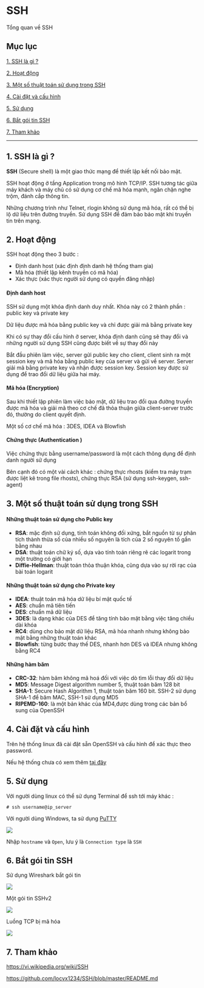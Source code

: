 # SSH
Tổng quan về SSH

## Mục lục 

[1. SSH là gì ?](#what)

[2. Hoạt động](#active)

[3. Một số thuật toán sử dụng trong SSH](#algorithm)

[4. Cài đặt và cấu hình](#install)

[5. Sử dụng](#use)

[6. Bắt gói tin SSH](#wireshark)

[7. Tham khảo](#reference)

____
<a name="what"></a>
## 1. SSH là gì ?

**SSH** (Secure shell) là một giao thức mạng để thiết lập kết nối bảo mật. 

SSH hoạt động ở tầng Application trong mô hình TCP/IP. SSH tương tác giữa máy khách và máy chủ có sử dụng cơ chế mã hóa mạnh, ngăn chặn nghe trộm, đánh cắp thông tin.

Những chương trình như Telnet, rlogin không sử dụng mã hóa, rất có thể bị lộ dữ liệu trên đường truyền. Sử dụng SSH để đảm bảo bảo mật khi truyền tin trên mạng.

<a name="active"></a>
## 2. Hoạt động 
SSH hoạt động theo 3 bước :

- Định danh host (xác định định danh hệ thống tham gia)
- Mã hóa (thiết lập kênh truyền có mã hóa)
- Xác thực (xác thực người sử dụng có quyền đăng nhập)

#### Định danh host 

SSH sử dụng một khóa định danh duy nhất. Khóa này có 2 thành phần : public key và private key

Dữ liệu được mã hóa bằng public key và chỉ được giải mã bằng private key 

Khi có sự thay đổi cấu hình ở server, khóa định danh cũng sẽ thay đổi và những người sử dụng SSH cũng được biết về sự thay đổi này

Bắt đầu phiên làm việc, server gửi public key cho client, client sinh ra một session key và mã hóa bằng public key của server và gửi về server. Server giải mã bằng private key và nhận được session key. Session key được sử dụng để trao đổi dữ liệu giữa hai máy. 

#### Mã hóa (Encryption)

Sau khi thiết lập phiên làm việc bảo mật, dữ liệu trao đổi qua đường truyền được mã hóa và giải mã theo cơ chế đã thỏa thuận giữa client-server trước đó, thường do client quyết định.

Một số cơ chế mã hóa : 3DES, IDEA và Blowfish 

#### Chứng thực (Authentication ) 
Việc chứng thực bằng username/password là một cách thông dụng để định danh người sử dụng 

Bên cạnh đó có một vài cách khác : chứng thực rhosts (kiểm tra máy trạm được liệt kê trong file rhosts), chứng thực RSA (sử dụng ssh-keygen, ssh-agent)

<a name="algorithm"></a>
## 3. Một số thuật toán sử dụng trong SSH 
#### Những thuật toán sử dụng cho Public key

- **RSA**: mặc định sử dụng, tính toán không đối xứng, bắt nguồn từ sự phân tích thành thừa số của nhiều số nguyên là tích của 2 số nguyên tố gần bằng nhau
- **DSA**: thuật toán chữ ký số, dựa vào tính toán riêng rẽ các logarit trong một trường có giới hạn
- **Diffie-Hellman**: thuật toán thỏa thuận khóa, cũng dựa vào sự rời rạc của bài toán logarit 

#### Những thuật toán sử dụng cho Private key

- **IDEA**: thuật toán mã hóa dữ liệu bí mật quốc tế 
- **AES**: chuẩn mã tiên tiến 
- **DES**: chuẩn mã dữ liệu
- **3DES**: là dạng khác của DES để tăng tính bảo mật bằng việc tăng chiều dài khóa 
- **RC4**: dùng cho bảo mật dữ liệu RSA, mã hóa nhanh nhưng không bảo mật bằng những thuật toán khác
- **Blowfish**: từng bước thay thế DES, nhanh hơn DES và IDEA nhưng không bằng RC4

#### Những hàm băm 

- **CRC-32**: hàm băm không mã hoá đối với việc dò tìm lỗi thay đổi dữ liệu
- **MD5**: Message Digest algorithm number 5, thuật toán băm 128 bit
- **SHA-1**: Secure Hash Algorithm 1, thuật toán băm 160 bit. SSH-2 sử dụng SHA-1 để băm MAC, SSH-1 sử dụng MD5 
- **RIPEMD-160**: là một bản khác của MD4,được dùng trong các bản bổ sung của OpenSSH

<a name="install"></a>
## 4. Cài đặt và cấu hình 

Trên hệ thống linux đã cài đặt sẵn OpenSSH và cấu hình để xác thực theo password.

Nếu hệ thống chưa có xem thêm [tại đây](https://github.com/locvx1234/SSH/blob/master/ssh_config.md) 

<a name="use"></a>
## 5. Sử dụng 

Với người dùng linux có thể sử dụng Terminal để ssh tới máy khác :

	# ssh username@ip_server

Với người dùng Windows, ta sử dụng [PuTTY](http://www.putty.org/)

<img src="[http://i.imgur.com/QfLTwyL.png](https://camo.githubusercontent.com/7dfe6f4eaa88f4698ae62b8fec6aae301447eeceda7710a807772252e8a71d1d/687474703a2f2f692e696d6775722e636f6d2f51664c5477794c2e706e67)">

Nhập `hostname` và `Open`, lưu ý là `Connection type` là `SSH`

<a name="wireshark"></a>
## 6. Bắt gói tin SSH

Sử dụng Wireshark bắt gói tin

<img src="https://camo.githubusercontent.com/77d8f995fe0586920967e47e1bd523377b2b009cf0b6a520a600d69ff446e8fa/687474703a2f2f692e696d6775722e636f6d2f324962684c37782e706e67">

Một gói tin SSHv2 

<img src="https://camo.githubusercontent.com/8fb012479ccfb62f79490173b4f9a6cb5c9ad38a7472f7c4bc768c858564571b/687474703a2f2f692e696d6775722e636f6d2f4e614a4e4a576e2e706e67">

Luồng TCP bị mã hóa

<img src="https://camo.githubusercontent.com/b3683f09e75c43b569e2af33e2c7c525878ee470425d034bbc99700e87b9af3c/687474703a2f2f692e696d6775722e636f6d2f5935713673676a2e706e67">

<a name="reference"></a>
## 7. Tham khảo

https://vi.wikipedia.org/wiki/SSH

https://github.com/locvx1234/SSH/blob/master/README.md

